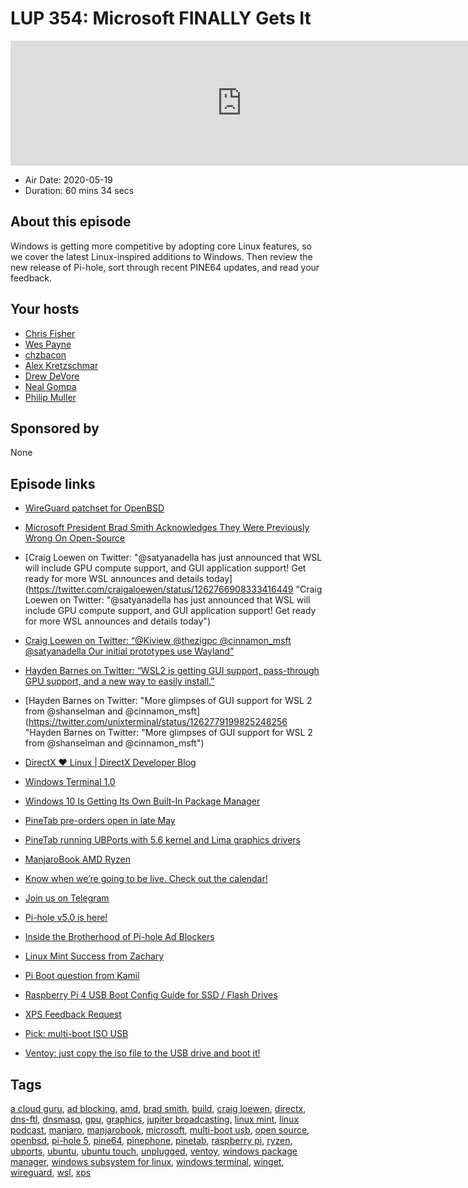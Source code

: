 # LUP 354: Microsoft FINALLY Gets It

<iframe src="https://player.fireside.fm/v2/RUkczH-V+2oH-97Cg?theme=dark" width="740" height="200" frameborder="0" scrolling="no"></iframe>

* Air Date: 2020-05-19
* Duration: 60 mins 34 secs

## About this episode

Windows is getting more competitive by adopting core Linux features, so we cover the latest Linux-inspired additions to Windows. Then review the new release of Pi-hole, sort through recent PINE64 updates, and read your feedback.

## Your hosts
* [Chris Fisher](https://linuxunplugged.com/hosts/chrislas)
* [Wes Payne](https://linuxunplugged.com/hosts/wes)
* [chzbacon](https://linuxunplugged.com/hosts/chzbacon)
* [Alex Kretzschmar](https://linuxunplugged.com/guests/alexktz)
* [Drew DeVore](https://linuxunplugged.com/guests/drewdevore)
* [Neal Gompa](https://linuxunplugged.com/guests/nealgompa)
* [Philip Muller](https://linuxunplugged.com/guests/philipmuller)

## Sponsored by

None



## Episode links

  * [WireGuard patchset for OpenBSD](https://marc.info/?l=openbsd-tech&m=158926407905492&w=2 "WireGuard patchset for OpenBSD")
  * [Microsoft President Brad Smith Acknowledges They Were Previously Wrong On Open-Source](https://www.phoronix.com/scan.php?page=news_item&px=Microsoft-Pres-On-Open-Source "Microsoft President Brad Smith Acknowledges They Were Previously Wrong On Open-Source")
  * [Craig Loewen on Twitter: "@satyanadella has just announced that WSL will include GPU compute support, and GUI application support! Get ready for more WSL announces and details today](https://twitter.com/craigaloewen/status/1262766908333416449 "Craig Loewen on Twitter: "@satyanadella has just announced that WSL will include GPU compute support, and GUI application support! Get ready for more WSL announces and details today")
  * [Craig Loewen on Twitter: “@Kiview @thezigpc @cinnamon_msft @satyanadella Our initial prototypes use Wayland”](https://twitter.com/craigaloewen/status/1262769387141918720 "Craig Loewen on Twitter: “@Kiview @thezigpc @cinnamon_msft @satyanadella Our initial prototypes use Wayland”")
  * [Hayden Barnes on Twitter: “WSL2 is getting GUI support, pass-through GPU support, and a new way to easily install.”](https://twitter.com/unixterminal/status/1262762430821814272?s=19 "Hayden Barnes on Twitter: “WSL2 is getting GUI support, pass-through GPU support, and a new way to easily install.”")
  * [Hayden Barnes on Twitter: "More glimpses of GUI support for WSL 2 from @shanselman and @cinnamon_msft](https://twitter.com/unixterminal/status/1262779199825248256 "Hayden Barnes on Twitter: "More glimpses of GUI support for WSL 2 from @shanselman and @cinnamon_msft")
  * [DirectX ❤ Linux | DirectX Developer Blog](https://devblogs.microsoft.com/directx/directx-heart-linux/ "DirectX ❤ Linux | DirectX Developer Blog")
  * [Windows Terminal 1.0](https://devblogs.microsoft.com/commandline/windows-terminal-1-0/ "Windows Terminal 1.0")
  * [Windows 10 Is Getting Its Own Built-In Package Manager](https://www.thurrott.com/windows/windows-10/236301/windows-10-is-getting-its-own-built-in-package-manager "Windows 10 Is Getting Its Own Built-In Package Manager")
  * [PineTab pre-orders open in late May](https://www.pine64.org/2020/05/15/may-update-pinetab-pre-orders-pinephone-qi-charging-more/ "PineTab pre-orders open in late May")
  * [PineTab running UBPorts with 5.6 kernel and Lima graphics drivers](https://www.youtube.com/watch?v=Ii6lAjgfW3c&feature=youtu.be "PineTab running UBPorts with 5.6 kernel and Lima graphics drivers")
  * [ManjaroBook AMD Ryzen](https://www.ubuntushop.be/index.php/en/opensource-notebooks/manjaro-notebooks/manjarobook-amd-ryzen.html "ManjaroBook AMD Ryzen")
  * [Know when we’re going to be live. Check out the calendar!](https://www.jupiterbroadcasting.com/release-calendar/ "Know when we’re going to be live. Check out the calendar!")
  * [Join us on Telegram](http://jupiterbroadcasting.com/telegram "Join us on Telegram")
  * [Pi-hole v5.0 is here!](https://pi-hole.net/2020/05/10/pi-hole-v5-0-is-here/ "Pi-hole v5.0 is here!")
  * [Inside the Brotherhood of Pi-hole Ad Blockers](https://www.bloomberg.com/news/features/2018-05-10/inside-the-brotherhood-of-pi-hole-ad-blockers "Inside the Brotherhood of Pi-hole Ad Blockers")
  * [Linux Mint Success from Zachary ](https://slexy.org/view/s21WOqdZGu "Linux Mint Success from Zachary
")

  * [Pi Boot question from Kamil](https://slexy.org/view/s21r0ZSCl1 "Pi Boot question from Kamil")
  * [Raspberry Pi 4 USB Boot Config Guide for SSD / Flash Drives](https://jamesachambers.com/raspberry-pi-4-usb-boot-config-guide-for-ssd-flash-drives/ "Raspberry Pi 4 USB Boot Config Guide for SSD / Flash Drives")
  * [XPS Feedback Request](https://slexy.org/view/s21nrry6Wc "XPS Feedback Request")
  * [Pick: multi-boot ISO USB](https://slexy.org/view/s2aNNsluNf "Pick: multi-boot ISO USB")
  * [Ventoy: just copy the iso file to the USB drive and boot it!](https://github.com/ventoy/Ventoy "Ventoy: just copy the iso file to the USB drive and boot it!")



## Tags

[a cloud guru](https://linuxunplugged.com/tags/a%20cloud%20guru), [ad blocking](https://linuxunplugged.com/tags/ad%20blocking), [amd](https://linuxunplugged.com/tags/amd), [brad smith](https://linuxunplugged.com/tags/brad%20smith), [build](https://linuxunplugged.com/tags/build), [craig loewen](https://linuxunplugged.com/tags/craig%20loewen), [directx](https://linuxunplugged.com/tags/directx), [dns-ftl](https://linuxunplugged.com/tags/dns-ftl), [dnsmasq](https://linuxunplugged.com/tags/dnsmasq), [gpu](https://linuxunplugged.com/tags/gpu), [graphics](https://linuxunplugged.com/tags/graphics), [jupiter broadcasting](https://linuxunplugged.com/tags/jupiter%20broadcasting), [linux mint](https://linuxunplugged.com/tags/linux%20mint), [linux podcast](https://linuxunplugged.com/tags/linux%20podcast), [manjaro](https://linuxunplugged.com/tags/manjaro), [manjarobook](https://linuxunplugged.com/tags/manjarobook), [microsoft](https://linuxunplugged.com/tags/microsoft), [multi-boot usb](https://linuxunplugged.com/tags/multi-boot%20usb), [open source](https://linuxunplugged.com/tags/open%20source), [openbsd](https://linuxunplugged.com/tags/openbsd), [pi-hole 5](https://linuxunplugged.com/tags/pi-hole%205), [pine64](https://linuxunplugged.com/tags/pine64), [pinephone](https://linuxunplugged.com/tags/pinephone), [pinetab](https://linuxunplugged.com/tags/pinetab), [raspberry pi](https://linuxunplugged.com/tags/raspberry%20pi), [ryzen](https://linuxunplugged.com/tags/ryzen), [ubports](https://linuxunplugged.com/tags/ubports), [ubuntu](https://linuxunplugged.com/tags/ubuntu), [ubuntu touch](https://linuxunplugged.com/tags/ubuntu%20touch), [unplugged](https://linuxunplugged.com/tags/unplugged), [ventoy](https://linuxunplugged.com/tags/ventoy), [windows package manager](https://linuxunplugged.com/tags/windows%20package%20manager), [windows subsystem for linux](https://linuxunplugged.com/tags/windows%20subsystem%20for%20linux), [windows terminal](https://linuxunplugged.com/tags/windows%20terminal), [winget](https://linuxunplugged.com/tags/winget), [wireguard](https://linuxunplugged.com/tags/wireguard), [wsl](https://linuxunplugged.com/tags/wsl), [xps](https://linuxunplugged.com/tags/xps)